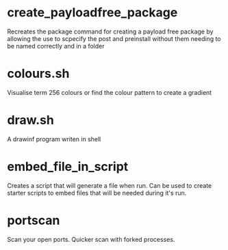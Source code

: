 # create_payloadfree_package
Recreates the package command for creating a payload free package by allowing the use to scpecify the post and preinstall without them needing to be named correctly and in a folder

# colours.sh
Visualise term 256 colours or find the colour pattern to create a gradient

# draw.sh
A drawinf program writen in shell

# embed_file_in_script
Creates a script that will generate a file when run.  Can be used to create starter scripts to embed files that will be needed during it's run.

# portscan
Scan your open ports.  Quicker scan with forked processes.
